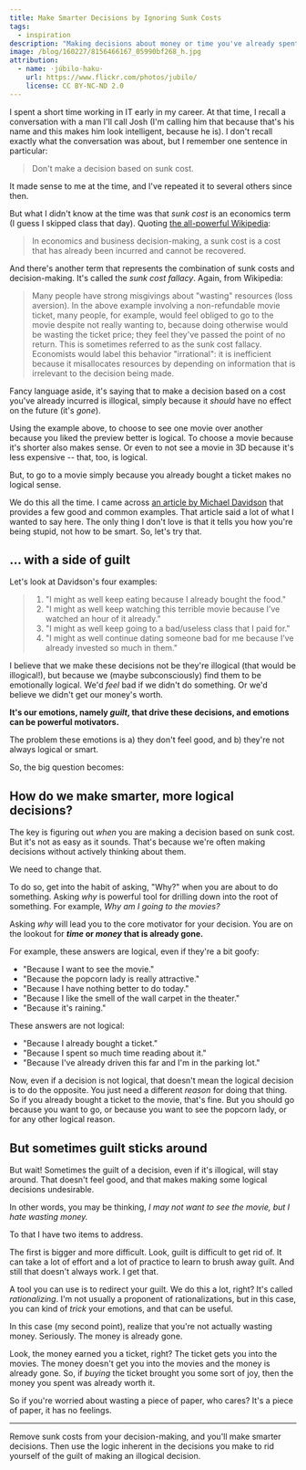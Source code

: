 ```yaml
---
title: Make Smarter Decisions by Ignoring Sunk Costs
tags:
  - inspiration
description: "Making decisions about money or time you've already spent is illogical. Learn how to make smarter, more logical decisions."
image: /blog/160227/8156466167_05990bf268_h.jpg
attribution:
  - name: ·júbilo·haku·
    url: https://www.flickr.com/photos/jubilo/
    license: CC BY-NC-ND 2.0
---
```


I spent a short time working in IT early in my career. At that time, I recall a conversation with a man I'll call Josh (I'm calling him that because that's his name and this makes him look intelligent, because he is). I don't recall exactly what the conversation was about, but I remember one sentence in particular:

> Don't make a decision based on sunk cost.

It made sense to me at the time, and I've repeated it to several others since then.

But what I didn't know at the time was that _sunk cost_ is an economics term (I guess I skipped class that day). Quoting [the all-powerful Wikipedia](https://en.wikipedia.org/wiki/Sunk_costs#Loss_aversion_and_the_sunk_cost_fallacy):

> In economics and business decision-making, a sunk cost is a cost that has already been incurred and cannot be recovered.

And there's another term that represents the combination of sunk costs and decision-making. It's called the _sunk cost fallacy_. Again, from Wikipedia:

> Many people have strong misgivings about "wasting" resources (loss aversion). In the above example involving a non-refundable movie ticket, many people, for example, would feel obliged to go to the movie despite not really wanting to, because doing otherwise would be wasting the ticket price; they feel they've passed the point of no return. This is sometimes referred to as the sunk cost fallacy. Economists would label this behavior "irrational": it is inefficient because it misallocates resources by depending on information that is irrelevant to the decision being made.

Fancy language aside, it's saying that to make a decision based on a cost you've already incurred is illogical, simply because it _should_ have no effect on the future (it's _gone_).

Using the example above, to choose to see one movie over another because you liked the preview better is logical. To choose a movie because it's shorter also makes sense. Or even to not see a movie in 3D because it's less expensive -- that, too, is logical.

But, to go to a movie simply because you already bought a ticket makes no logical sense.

We do this all the time. I came across [an article by Michael Davidson](http://www.lifehack.org/articles/communication/how-the-sunk-cost-fallacy-makes-you-act-stupid) that provides a few good and common examples. That article said a lot of what I wanted to say here. The only thing I don't love is that it tells you how you're being stupid, not how to be smart. So, let's try that.

## ... with a side of guilt

Let's look at Davidson's four examples:

> 1. "I might as well keep eating because I already bought the food."
> 2. "I might as well keep watching this terrible movie because I’ve watched an hour of it already."
> 3. "I might as well keep going to a bad/useless class that I paid for."
> 4. "I might as well continue dating someone bad for me because I’ve already invested so much in them."

I believe that we make these decisions not be they're illogical (that would be illogical!), but because we (maybe subconsciously) find them to be emotionally logical. We'd _feel_ bad if we didn't do something. Or we'd believe we didn't get our money's worth.

**It's our emotions, namely _guilt_, that drive these decisions, and emotions can be powerful motivators.**

The problem these emotions is a) they don't feel good, and b) they're not always logical or smart.

So, the big question becomes:

## How do we make smarter, more logical decisions?

The key is figuring out _when_ you are making a decision based on sunk cost. But it's not as easy as it sounds. That's because we're often making decisions without actively thinking about them.

We need to change that.

To do so, get into the habit of asking, "Why?" when you are about to do something. Asking _why_ is powerful tool for drilling down into the root of something. For example, _Why am I going to the movies?_

Asking _why_ will lead you to the core motivator for your decision. You are on the lookout for **_time_ or _money_ that is already gone.**

For example, these answers are logical, even if they're a bit goofy:

- "Because I want to see the movie."
- "Because the popcorn lady is really attractive."
- "Because I have nothing better to do today."
- "Because I like the smell of the wall carpet in the theater."
- "Because it's raining."

These answers are not logical:

- "Because I already bought a ticket."
- "Because I spent so much time reading about it."
- "Because I've already driven this far and I'm in the parking lot."

Now, even if a decision is not logical, that doesn't mean the logical decision is to do the opposite. You just need a different _reason_ for doing that thing. So if you already bought a ticket to the movie, that's fine. But you should go because you want to go, or because you want to see the popcorn lady, or for any other logical reason.

## But sometimes guilt sticks around

But wait! Sometimes the guilt of a decision, even if it's illogical, will stay around. That doesn't feel good, and that makes making some logical decisions undesirable.

In other words, you may be thinking, _I may not want to see the movie, but I hate wasting money._

To that I have two items to address.

The first is bigger and more difficult. Look, guilt is difficult to get rid of. It can take a lot of effort and a lot of practice to learn to brush away guilt. And still that doesn't always work. I get that.

A tool you can use is to redirect your guilt. We do this a lot, right? It's called _rationalizing_. I'm not usually a proponent of rationalizations, but in this case, you can kind of _trick_ your emotions, and that can be useful.

In this case (my second point), realize that you're not actually wasting money. Seriously. The money is already gone.

Look, the money earned you a ticket, right? The ticket gets you into the movies. The money doesn't get you into the movies and the money is already gone. So, if _buying_ the ticket brought you some sort of joy, then the money you spent was already worth it.

So if you're worried about wasting a piece of paper, who cares? It's a piece of paper, it has no feelings.

---

Remove sunk costs from your decision-making, and you'll make smarter decisions. Then use the logic inherent in the decisions you make to rid yourself of the guilt of making an illogical decision.
